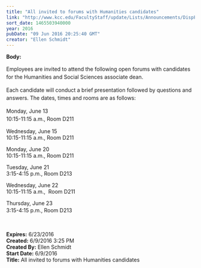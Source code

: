 ```yaml
---
title: "All invited to forums with Humanities candidates"
link: "http://www.kcc.edu/FacultyStaff/update/Lists/Announcements/DispForm.aspx?ID=2229"
sort_date: 1465503940000
year: 2016
pubDate: "09 Jun 2016 20:25:40 GMT"
creator: "Ellen Schmidt"
---
```


<div><b>Body:</b> <div class="ExternalClass549BEAA22C14491DBDBEFBF28CE65516"><p><span style="line-height:1.5">Employees are invited to attend the following open forums with candidates for the Humanities and Social Sciences associate dean.</span></p>
<p><span style="line-height:1.5">Each candidate will conduct a brief presentation followed by questions and answers. The dates, times and rooms are as follows:</span></p>
<p><span style="line-height:1.5">Monday, June 13<br /></span><span style="line-height:1.5">10:15-11:15 a.m., Room D211</span></p>
<p>Wednesday, June 15<br />10:15-11:15 a.m., Room D211</p>
<p>Monday, June 20<br />10:15-11:15 a.m., Room D211</p>
<p>Tuesday, June 21<br />3:15-4:15 p.m., Room D213</p>
<p>Wednesday, June 22<br />10:15-11:15 a.m.,  Room D211</p>
<p>Thursday, June 23<br /><span style="line-height:1.5">3:15-4:15 p.m., Room D213</span></p>
<p><br /></p></div></div>
<div><b>Expires:</b> 6/23/2016</div>
<div><b>Created:</b> 6/9/2016 3:25 PM</div>
<div><b>Created By:</b> Ellen Schmidt</div>
<div><b>Start Date:</b> 6/9/2016</div>
<div><b>Title:</b> All invited to forums with Humanities candidates</div>
